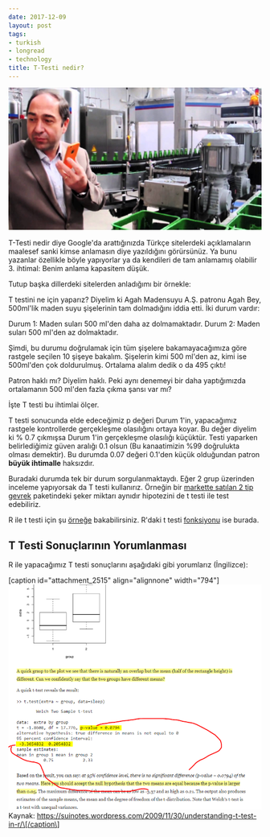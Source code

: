 ```yaml
---
date: 2017-12-09
layout: post
tags:
- turkish
- longread
- technology
title: T-Testi nedir?
---
```


![maxresdefault.jpg](/images/maxresdefault.jpg)

T-Testi nedir diye Google'da arattığınızda Türkçe sitelerdeki açıklamaların maalesef sanki kimse anlamasın diye yazıldığını görürsünüz. Ya bunu yazanlar özellikle böyle yapıyorlar ya da kendileri de tam anlamamış olabilir 3. ihtimal: Benim anlama kapasitem düşük.

Tutup başka dillerdeki sitelerden anladığımı bir örnekle:

T testini ne için yaparız? Diyelim ki Agah Madensuyu A.Ş. patronu Agah Bey, 500ml'lik maden suyu şişelerinin tam dolmadığını iddia etti. İki durum vardır:

Durum 1: Maden suları 500 ml'den daha az dolmamaktadır. Durum 2: Maden suları 500 ml'den az dolmaktadır.

Şimdi, bu durumu doğrulamak için tüm şişelere bakamayacağımıza göre rastgele seçilen 10 şişeye bakalım. Şişelerin kimi 500 ml'den az, kimi ise 500ml'den çok doldurulmuş. Ortalama alalım dedik o da 495 çıktı!

Patron haklı mı? Diyelim haklı. Peki aynı denemeyi bir daha yaptığımızda ortalamanın 500 ml'den fazla çıkma şansı var mı?

İşte T testi bu ihtimlai ölçer.

T testi sonucunda elde edeceğimiz p değeri Durum 1'in, yapacağımız rastgele kontrollerde gerçekleşme olasılığını ortaya koyar. Bu değer diyelim ki % 0.7 çıkmışsa Durum 1'in gerçekleşme olasılığı küçüktür. Testi yaparken belirlediğimiz güven aralığı 0.1 olsun (Bu kanaatimizin %99 doğrulukta olması demektir). Bu durumda 0.07 değeri 0.1'den küçük olduğundan patron **büyük ihtimalle** haksızdır.

Buradaki durumda tek bir durum sorgulanmaktaydı. Eğer 2 grup üzerinden inceleme yapıyorsak da T testi kullanırız. Örneğin bir [markette satılan 2 tip gevrek](https://www.youtube.com/watch?v=SFYjnqDUPSQ&list=PLj7KBSJqWkAnqb7NHjMLAHE-I84z22_QH&index=5) paketindeki şeker miktarı aynıdır hipotezini de t testi ile test edebiliriz.

R ile t testi için şu [örneğe](http://www.instantr.com/2012/12/29/performing-a-one-sample-t-test-in-r/) bakabilirsiniz. R'daki t testi [fonksiyonu](https://www.statmethods.net/stats/ttest.html) ise burada.

## T Testi Sonuçlarının Yorumlanması

R ile yapacağımız T testi sonuçlarını aşağıdaki gibi yorumlarız (İngilizce):

\[caption id="attachment\_2515" align="alignnone" width="794"\]![T testi yorumlanması](/images/2017-12-09-15_50_08-understanding-t-test-in-r-_-scribbling.png) Kaynak: https://suinotes.wordpress.com/2009/11/30/understanding-t-test-in-r/\[/caption\]
